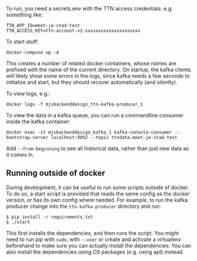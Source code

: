 To run, you need a secrets.env with the TTN access credentials. e.g. something
like:

	TTN_APP_ID=meet-je-stad-test
	TTN_ACCESS_KEY=ttn-account-v2.xxxxxxxxxxxxxxxxxxxxx

To start stuff:

	docker-compose up -d

This creates a number of related docker containers, whose names are prefixed
with the name of the current directory. On startup, the kafka clients will likely show some errors in the logs, since kafka needs a few seconds to initialize and start, but they should recover automatically (and silently).

To view logs, e.g.:

	docker logs -f mjsbackenddesign_ttn-kafka-producer_1


To view the data in a kafka queue, you can run a commandline consumer inside the kafka container:

	docker exec -it mjsbackenddesign_kafka_1 kafka-console-consumer --bootstrap-server localhost:9092 --topic ttndata.meet-je-stad-test

Add `--from-beginning` to see all historical data, rather than just new data as it comes in.

Running outside of docker
-------------------------
During development, it can be useful to run some scripts outside of docker. To
do so, a start script is provided that reads the same config as the docker
version, or has its own config where needed. For example, to run the kafka
producer change into the `ttn-kafka-producer` directory and run:

	$ pip install -r requirements.txt
	$ ./start

This first installs the dependencies, and then runs the script. You might need to run pip with `sudo`, with `--user` or create and activate a virtualenv beforehand to make sure you can actually install the dependencies. You can also install the dependencies using OS packages (e.g. using apt) instead.
